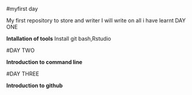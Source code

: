 #myfirst day

My first repository to store and writer
I will write on all i have learnt 
DAY ONE

**Intallation of tools**
Install git bash,Rstudio

#DAY TWO

**Introduction to command line**

#DAY THREE

**Introduction to github**
